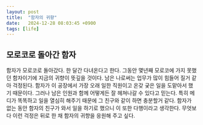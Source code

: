 ```yaml
---
layout: post
title:  "함자의 귀향"
date:   2024-12-28 08:03:45 +0900
tags: [life]
---
```


## 모로코로 돌아간 함자
함자가 모로코로 돌아갔다. 한 달간 다녀온다고 한다. 그동안 몇년째 모로코에 가지 못했던 함자이기에 지금의 귀향이 뜻깊을 것이다. 남은 나로써는 업무가 많이 힘들어 질거 같아 걱정된다. 함자가 이 공장에서 가장 오래 일한 직원이고 온갖 궂은 일을 도맡아서 했기 때문이다. 그러나 남은 인원과 함께 어떻게든 잘 헤쳐나갈 수 있다고 믿는다. 특히 메디가 똑똑하고 일을 열심히 해주기 때문에 그 친구와 같이 하면 충분할거 같다. 함자가 없는 동안 함자의 친구가 와서 일을 하기로 했으니 이 또한 다행이라고 생각한다. 무엇보다 이런 걱정은 뒤로 한 채 함자의 귀향을 응원해 주고 싶다.